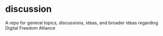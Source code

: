# discussion
A repo for general topics, discussions, ideas, and broader ideas regarding Digital Freedom Alliance
